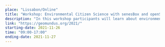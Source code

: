 ```yaml
---
place: "Lissabon/Online"
title: "Workshop: Environmental Citizen Science with senesBox and openSenseMap"
description: "In this workshop participants will learn about environmental citizen science using the modular sensor platform senseBox and the open citizen science data infrastructure openSenseMap."
link: "https://geomundus.org/2021/"
starting-date: 2021-11-26
time: "09:00-17:00"
ending-date: 2021-11-27
---
```

